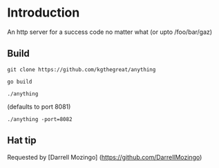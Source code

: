 # Introduction

An http server for a success code no matter what (or upto /foo/bar/gaz)

## Build

`git clone https://github.com/kgthegreat/anything`

`go build`

`./anything`

(defaults to port 8081)

`./anything -port=8082`

## Hat tip 

Requested by [Darrell Mozingo] (https://github.com/DarrellMozingo)